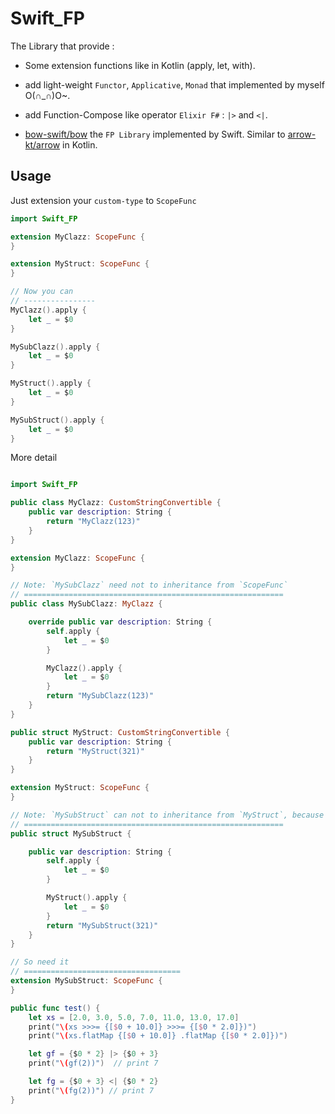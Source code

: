 # Swift_FP

The Library that provide :

- Some extension functions like in Kotlin (apply, let, with).

- add light-weight `Functor`, `Applicative`, `Monad` that implemented by myself O(∩_∩)O~.

- add Function-Compose like operator `Elixir F#` :  `|>` and `<|`.

- [bow-swift/bow](https://github.com/bow-swift/bow) the `FP Library` implemented by Swift.
    Similar to [arrow-kt/arrow](https://github.com/arrow-kt/arrow) in Kotlin.

## Usage

Just extension your `custom-type` to `ScopeFunc`

```swift
import Swift_FP

extension MyClazz: ScopeFunc {
}

extension MyStruct: ScopeFunc {
}

// Now you can
// ----------------
MyClazz().apply {
    let _ = $0
}

MySubClazz().apply {
    let _ = $0
}

MyStruct().apply {
    let _ = $0
}

MySubStruct().apply {
    let _ = $0
}

```

More detail

```swift

import Swift_FP

public class MyClazz: CustomStringConvertible {
    public var description: String {
        return "MyClazz(123)"
    }
}

extension MyClazz: ScopeFunc {
}

// Note: `MySubClazz` need not to inheritance from `ScopeFunc`
// ==========================================================
public class MySubClazz: MyClazz {

    override public var description: String {
        self.apply {
            let _ = $0
        }

        MyClazz().apply {
            let _ = $0
        }
        return "MySubClazz(123)"
    }
}

public struct MyStruct: CustomStringConvertible {
    public var description: String {
        return "MyStruct(321)"
    }
}

extension MyStruct: ScopeFunc {
}

// Note: `MySubStruct` can not to inheritance from `MyStruct`, because they are `Value-Type`
// ==========================================================
public struct MySubStruct {

    public var description: String {
        self.apply {
            let _ = $0
        }

        MyStruct().apply {
            let _ = $0
        }
        return "MySubStruct(321)"
    }
}

// So need it
// ===================================
extension MySubStruct: ScopeFunc {
}

```


```swift
public func test() {
    let xs = [2.0, 3.0, 5.0, 7.0, 11.0, 13.0, 17.0]
    print("\(xs >>>= {[$0 + 10.0]} >>>= {[$0 * 2.0]})")
    print("\(xs.flatMap {[$0 + 10.0]} .flatMap {[$0 * 2.0]})")

    let gf = {$0 * 2} |> {$0 + 3}
    print("\(gf(2))")  // print 7

    let fg = {$0 + 3} <| {$0 * 2}
    print("\(fg(2))") // print 7
}
```
